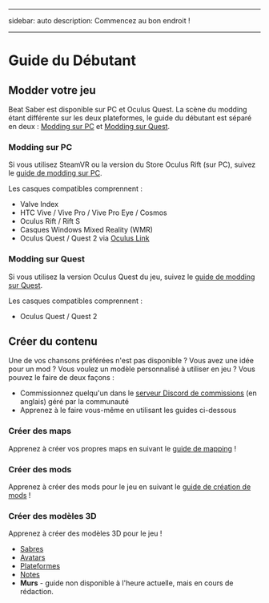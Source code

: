 - - -
sidebar: auto description: Commencez au bon endroit !
- - -

# Guide du Débutant

## Modder votre jeu
Beat Saber est disponible sur PC et Oculus Quest. La scène du modding étant différente sur les deux plateformes, le guide du débutant est séparé en deux : [Modding sur PC](#pc-modding) et [Modding sur Quest](#quest-modding).

### Modding sur PC
Si vous utilisez SteamVR ou la version du Store Oculus Rift (sur PC), suivez le [guide de modding sur PC](./pc-modding.md).

Les casques compatibles comprennent :

* Valve Index
* HTC Vive / Vive Pro / Vive Pro Eye / Cosmos
* Oculus Rift / Rift S
* Casques Windows Mixed Reality (WMR)
* Oculus Quest / Quest 2 via [Oculus Link](https://support.oculus.com/444256562873335/)

### Modding sur Quest
Si vous utilisez la version Oculus Quest du jeu, suivez le [guide de modding sur Quest](./quest-modding.md).

Les casques compatibles comprennent :

* Oculus Quest / Quest 2

## Créer du contenu
Une de vos chansons préférées n'est pas disponible ? Vous avez une idée pour un mod ? Vous voulez un modèle personnalisé à utiliser en jeu ? Vous pouvez le faire de deux façons :

* Commissionnez quelqu'un dans le [serveur Discord de commissions](https://discord.gg/h8VMkhn) (en anglais) géré par la communauté
* Apprenez à le faire vous-même en utilisant les guides ci-dessous

### Créer des maps
Apprenez à créer vos propres maps en suivant le [guide de mapping](./mapping/) !

### Créer des mods
Apprenez à créer des mods pour le jeu en suivant le [guide de création de mods](./modding/) !

### Créer des modèles 3D
Apprenez à créer des modèles 3D pour le jeu !

* [Sabres](./models/sabers-guide.md)
* [Avatars](./models/avatars-guide.md)
* [Plateformes](./models/platforms-guide.md)
* [Notes](./models/notes-guide.md)
* **Murs** - guide non disponible à l'heure actuelle, mais en cours de rédaction.
